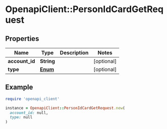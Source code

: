 # OpenapiClient::PersonIdCardGetRequest

## Properties

| Name | Type | Description | Notes |
| ---- | ---- | ----------- | ----- |
| **account_id** | **String** |  | [optional] |
| **type** | [**Enum**](Enum.md) |  | [optional] |

## Example

```ruby
require 'openapi_client'

instance = OpenapiClient::PersonIdCardGetRequest.new(
  account_id: null,
  type: null
)
```

